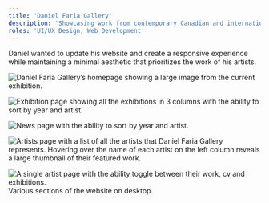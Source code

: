 ```yaml
---
title: 'Daniel Faria Gallery'
description: 'Showcasing work from contemporary Canadian and international artists.'
roles: 'UI/UX Design, Web Development'
---
```


Daniel wanted to update his website and create a responsive experience while maintaining a minimal aesthetic that prioritizes the work of his artists.

![Daniel Faria Gallery’s homepage showing a large image from the current exhibition.](/images/dfg/dfg-home.jpg)

![Exhibition page showing all the exhibitions in 3 columns with the ability to sort by year and artist.](/images/dfg/dfg-exhibitions.jpg)

![News page with the ability to sort by year and artist.](/images/dfg/dfg-news.jpg)

![Artists page with a list of all the artists that Daniel Faria Gallery represents. Hovering over the name of each artist on the left column reveals a large thumbnail of their featured work.](/images/dfg/dfg-artists-alt.jpg)

![A single artist page with the ability toggle between their work, cv and exhibitions.](/images/dfg/dfg-iris.jpg)
<span class="caption">Various sections of the website on desktop.</span>
